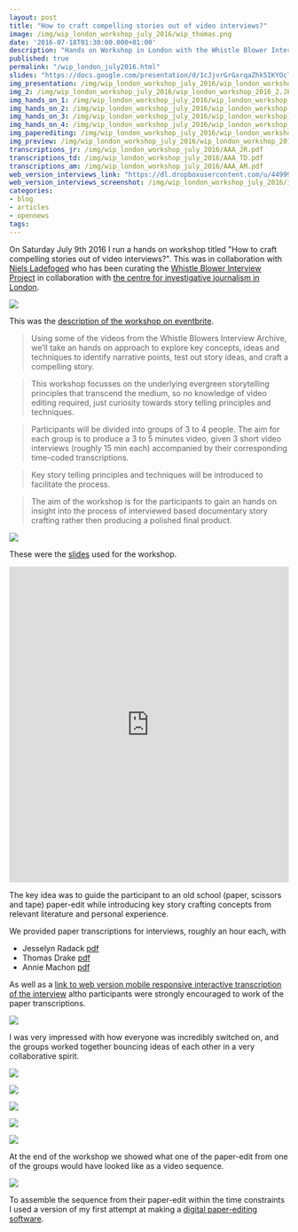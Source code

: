 ```yaml
---
layout: post
title: "How to craft compelling stories out of video interviews?"
image: /img/wip_london_workshop_july_2016/wip_thomas.png
date: '2016-07-18T01:30:00.000+01:00'
description: "Hands on Workshop in London with the Whistle Blower Interview Archive"
published: true
permalink: "/wip_london_july2016.html"
slides: "https://docs.google.com/presentation/d/1cJjvrGrGxrqaZhk5IKYOcld82PulGE9iF_LjQVL-zes/edit?usp=sharing"
img_presentation: /img/wip_london_workshop_july_2016/wip_london_workshop_2016_presentation.JPG
img_2: /img/wip_london_workshop_july_2016/wip_london_workshop_2016_2.JPG
img_hands_on_1: /img/wip_london_workshop_july_2016/wip_london_workshop_2016_hands_on_1.JPG
img_hands_on_2: /img/wip_london_workshop_july_2016/wip_london_workshop_2016_hands_on_2.JPG
img_hands_on_3: /img/wip_london_workshop_july_2016/wip_london_workshop_2016_hands_on_3.JPG
img_hands_on_4: /img/wip_london_workshop_july_2016/wip_london_workshop_2016_hands_on_4.JPG
img_paperediting: /img/wip_london_workshop_july_2016/wip_london_workshop_paperediting.JPG
img_preview: /img/wip_london_workshop_july_2016/wip_london_workshop_2016_preview.JPG
transcriptions_jr: /img/wip_london_workshop_july_2016/AAA_JR.pdf
transcriptions_td: /img/wip_london_workshop_july_2016/AAA_TD.pdf
transcriptions_am: /img/wip_london_workshop_july_2016/AAA_AM.pdf
web_version_interviews_link: "https://dl.dropboxusercontent.com/u/449999/WIP_Workshop/frontEnd/index.html#transcriptions"
web_version_interviews_screenshot: /img/wip_london_workshop_july_2016/interactive_transcript_jr.png
categories:
- blog
- articles
- opennews
tags:
---
```


<!-- ![](/img/wip_london_workshop_july_2016/) -->

On Saturday July 9th 2016 I run a hands on workshop titled "How to craft compelling stories out of video interviews?". This was in collaboration with [Niels Ladefoged](https://twitter.com/insofar_media) who has been curating the [Whistle Blower Interview Project](https://vimeo.com/whistleblowers) in collaboration with [the centre for investigative journalism in London](http://www.tcij.org/whistleblowers/whistleblower-interview-project).

![]({{page.img_2}})



This was the [description of the workshop on eventbrite](https://www.eventbrite.com/e/how-to-craft-compelling-stories-out-of-video-interviews-hands-on-workshop-tickets-25940608057#).

>Using some of the videos from the Whistle Blowers Interview Archive, we’ll take an hands on approach to explore key concepts, ideas and techniques to identify narrative points, test out story ideas, and craft a compelling story.

>This workshop focusses on the underlying evergreen storytelling principles that transcend the medium, so no knowledge of video editing required, just curiosity towards story telling principles and techniques.

>Participants will be divided into groups of 3 to 4 people. The aim for each group is to produce a 3 to 5 minutes video, given 3 short video interviews (roughly 15 min each) accompanied by their corresponding time-coded transcriptions.

>Key story telling principles and techniques will be introduced to facilitate the process.

>The aim of the workshop is for the participants to gain an hands on insight into the process of interviewed based documentary story crafting rather then producing a polished final product.


![]({{page.img_presentation}})


These were the [slides]({{page.slides}}) used for the workshop.


<iframe src="https://docs.google.com/presentation/d/1cJjvrGrGxrqaZhk5IKYOcld82PulGE9iF_LjQVL-zes/embed?start=false&loop=false&delayms=3000" frameborder="0" width="100%" height="569" allowfullscreen="true" mozallowfullscreen="true" webkitallowfullscreen="true"></iframe>

The key idea was to guide the participant to an old school (paper, scissors and tape) paper-edit while introducing key story crafting concepts from relevant literature and personal experience.  

We provided paper transcriptions for interviews, roughly an hour each, with

-  Jesselyn Radack [pdf]({{page.transcriptions_jr}})
- Thomas Drake [pdf]({{page.transcriptions_td}})
- Annie Machon [pdf]({{page.transcriptions_am}})


As well as a [link to web version mobile responsive interactive transcription of the interview]({{page.web_version_interviews_link}}) altho participants were strongly encouraged to work of the paper transcriptions.

![]({{page.web_version_interviews_screenshot}})

I was very impressed with how everyone was incredibly switched on, and the groups worked together bouncing ideas of each other in a very collaborative spirit.

![]({{page.img_hands_on_1}})

![]({{page.img_hands_on_2}})

![]({{page.img_hands_on_3}})

![]({{page.img_hands_on_4}})

![]({{page.img_paperediting}})

At the end of the workshop we showed what one of the paper-edit from one of the groups would have looked like as a video sequence.

![]({{page.img_preview}})

To assemble the sequence from their paper-edit within the time constraints I used a version of my first attempt at making a [digital paper-editing software](/autoEdit.html).
